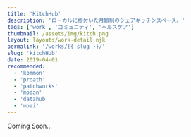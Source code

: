 ```yaml
---
title: 'KitchHub'
description: 'ローカルに根付いた月額制のシェアキッチンスペース。'
tags: ['work', 'コミュニティ', 'ヘルスケア']
thumbnail: /assets/img/kitch.png
layout: layouts/work-detail.njk
permalink: '/works/{{ slug }}/'
slug: 'kitchHub'
date: 2019-04-01
recommended:
  - 'kommon'
  - 'proath'
  - 'patchworks'
  - 'modan'
  - 'datahub'
  - 'moai'
---
```


Coming Soon...
